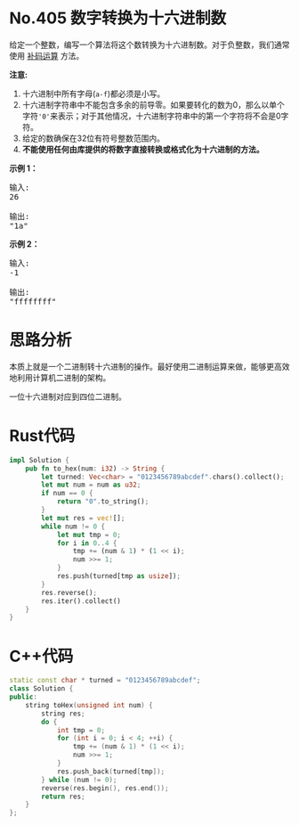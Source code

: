 # No.405 数字转换为十六进制数
<p>给定一个整数，编写一个算法将这个数转换为十六进制数。对于负整数，我们通常使用&nbsp;<a href="https://baike.baidu.com/item/%E8%A1%A5%E7%A0%81/6854613?fr=aladdin">补码运算</a>&nbsp;方法。</p>

<p><strong>注意:</strong></p>

<ol>
	<li>十六进制中所有字母(<code>a-f</code>)都必须是小写。</li>
	<li>十六进制字符串中不能包含多余的前导零。如果要转化的数为0，那么以单个字符<code>'0'</code>来表示；对于其他情况，十六进制字符串中的第一个字符将不会是0字符。&nbsp;</li>
	<li>给定的数确保在32位有符号整数范围内。</li>
	<li><strong>不能使用任何由库提供的将数字直接转换或格式化为十六进制的方法。</strong></li>
</ol>

<p><strong>示例 1：</strong></p>

<pre>输入:
26

输出:
"1a"
</pre>

<p><strong>示例 2：</strong></p>

<pre>输入:
-1

输出:
"ffffffff"
</pre>

# 思路分析

本质上就是一个二进制转十六进制的操作。最好使用二进制运算来做，能够更高效地利用计算机二进制的架构。

一位十六进制对应到四位二进制。

# Rust代码
```rust
impl Solution {
    pub fn to_hex(num: i32) -> String {
        let turned: Vec<char> = "0123456789abcdef".chars().collect();
        let mut num = num as u32;
        if num == 0 {
            return "0".to_string();
        }
        let mut res = vec![];
        while num != 0 {
            let mut tmp = 0;
            for i in 0..4 {
                tmp += (num & 1) * (1 << i);
                num >>= 1;
            }
            res.push(turned[tmp as usize]);
        }
        res.reverse();
        res.iter().collect()
    }
}
```

# C++代码
```cpp
static const char * turned = "0123456789abcdef";
class Solution {
public:
    string toHex(unsigned int num) {
        string res;
        do {
            int tmp = 0;
            for (int i = 0; i < 4; ++i) {
                tmp += (num & 1) * (1 << i);
                num >>= 1;
            }
            res.push_back(turned[tmp]);
        } while (num != 0);
        reverse(res.begin(), res.end());
        return res;
    }
};
```

